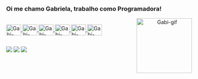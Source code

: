 ### Oi me chamo Gabriela, trabalho como Programadora!
<div align="center">
  <a href="https://github.com/holanda05">
   <img align="right" alt="Gabi-gif"  height="150" width="150" src="https://user-images.githubusercontent.com/56896676/169415028-3cd69dec-85eb-4786-abfd-6147902c3a58.png"/>
</div>
<div style="display: inline_block"><br>
  <img align="center" alt="Gabi-Flutter" height="30" width="40" src="https://cdn.jsdelivr.net/gh/devicons/devicon/icons/flutter/flutter-original.svg" />
  <img align="center" alt="Gabi-Dart" height="30" width="40" src="https://cdn.jsdelivr.net/gh/devicons/devicon/icons/dart/dart-original.svg" />
  <img align="center" alt="Gabi-Android" height="30" width="40" src="https://cdn.jsdelivr.net/gh/devicons/devicon/icons/adonisjs/adonisjs-original.svg" />
  <img align="center" alt="Gabi-AndroidStudio" height="30" width="40"src="https://cdn.jsdelivr.net/gh/devicons/devicon/icons/androidstudio/androidstudio-original.svg" />
  <img align="center" alt="Gabi-Vscode" height="30" width="40" src="https://cdn.jsdelivr.net/gh/devicons/devicon/icons/vscode/vscode-original.svg" />
  <img align="center" alt="Gabi-Apple" height="30" width="40"src="https://cdn.jsdelivr.net/gh/devicons/devicon/icons/apple/apple-original.svg" />

</div>
  
  ##
 
<div> 
  <a href="https://www.instagram.com/holanda_gabis" target="_blank"><img src="https://img.shields.io/badge/-Instagram-%23E4405F?style=for-the-badge&logo=instagram&logoColor=white" target="_blank"></a>
  <a href = "mailto:gabrieladeholanda05@gmail.com"><img src="https://img.shields.io/badge/-Gmail-%23333?style=for-the-badge&logo=gmail&logoColor=white" target="_blank"></a>
  <a href="https://www.linkedin.com/in/gabriela-holanda-sim%C3%B5es-66825b182/" target="_blank"><img src="https://img.shields.io/badge/-LinkedIn-%230077B5?style=for-the-badge&logo=linkedin&logoColor=white" target="_blank"></a> 
 
</div>
